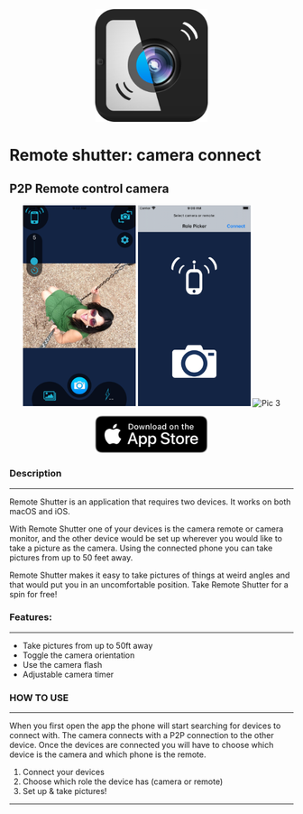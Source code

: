 
<p align="center" >
  <img src="Docs/icon.png" title="Remote Shutter" width="200" float=left>
</p>

# Remote shutter: camera connect
## P2P Remote control camera

<p align="center" >
  <img src="store_assets/2.1/imgs/iphone_8_plus/3.png" width="200" title="Pic 1" float=left>
  <img src="store_assets/2.1/imgs/iphone_8_plus/5.png" width="200" title="Pic 2" float=left>
  <img src="store_assets/2.1/imgs/iphone_8_plus/1.png" width="200" title="Pic 3" float=left>
</p>

<p align="center">
<a href="https://apps.apple.com/us/app/remote-shutter/id633274861" rel="App Store Link">
    <img src="Docs/apple_app_store_badge.svg" width="200" title="Pic 3" float=left>
</a>
</p>




### Description
---
Remote Shutter is an application that requires two devices. It works on both macOS and iOS. 

With Remote Shutter one of your devices is the camera remote or camera monitor, and the other device would be set up wherever you would like to take a picture as the camera. Using the connected phone you can take pictures from up to 50 feet away.

Remote Shutter makes it easy to take pictures of things at weird angles and that would put you in an uncomfortable position. Take Remote Shutter for a spin for free!

### Features:
---
- Take pictures from up to 50ft away
- Toggle the camera orientation
- Use the camera flash
- Adjustable camera timer

### HOW TO USE
---
When you first open the app the phone will start searching for devices to connect with. The camera connects with a P2P connection to the other device. Once the devices are connected you will have to choose which device is the camera and which phone is the remote. 
1. Connect your devices
2. Choose which role the device has (camera or remote)
3. Set up & take pictures!
---